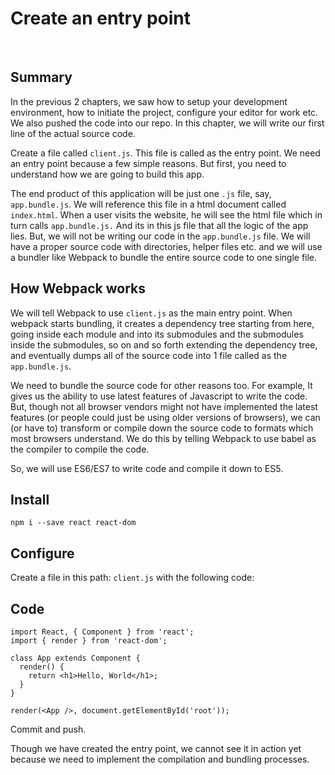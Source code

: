 # Create an entry point

&nbsp;

## Summary
In the previous 2 chapters, we saw how to setup your development environment, how to initiate the project, configure your editor for work etc. We also pushed the code into our repo. In this chapter, we will write our first line of the actual source code.

Create a file called `client.js`. This file is called as the entry point. We need an entry point because a few simple reasons. But first, you need to understand how we are going to build this app.

The end product of this application will be just one `.js` file, say, `app.bundle.js`. We will reference this file in a html document called `index.html`. When a user visits the website, he will see the html file which in turn calls `app.bundle.js.` And its in this js file that all the logic of the app lies. But, we will not be writing our code in the `app.bundle.js` file. We will have a proper source code with directories, helper files etc. and we will use a bundler like Webpack to bundle the entire source code to one single file.

## How Webpack works
We will tell Webpack to use `client.js` as the main entry point. When webpack starts bundling, it creates a dependency tree starting from here, going inside each module and into its submodules and the submodules inside the submodules, so on and so forth extending the dependency tree, and eventually dumps all of the source code into 1 file called as the `app.bundle.js`.

We need to bundle the source code for other reasons too. For example, It gives us the ability to use latest features of Javascript to write the code. But, though not all browser vendors might not have implemented the latest features (or people could just be using older versions of browsers), we can (or have to) transform or compile down the source code to formats which most browsers understand. We do this by telling Webpack to use babel as the compiler to compile the code.

So, we will use ES6/ES7 to write code and compile it down to ES5.

## Install

`npm i --save react react-dom`

## Configure

Create a file in this path: `client.js` with the following code:

## Code

    import React, { Component } from 'react';
    import { render } from 'react-dom';

    class App extends Component {
      render() {
        return <h1>Hello, World</h1>;
      }
    }

    render(<App />, document.getElementById('root'));

Commit and push.

Though we have created the entry point, we cannot see it in action yet because we need to implement the compilation and bundling processes.

